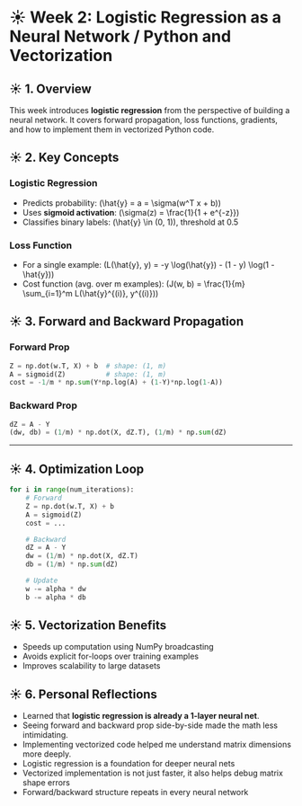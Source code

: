 # ☀️ Week 2: Logistic Regression as a Neural Network / Python and Vectorization

## ☀️ 1. Overview

This week introduces **logistic regression** from the perspective of building a neural network. 
It covers forward propagation, loss functions, gradients, and how to implement them in vectorized Python code.

## ☀️ 2. Key Concepts

### Logistic Regression

- Predicts probability: \(\hat{y} = a = \sigma(w^T x + b)\)
- Uses **sigmoid activation**: \(\sigma(z) = \frac{1}{1 + e^{-z}}\)
- Classifies binary labels: \(\hat{y} \in (0, 1)\), threshold at 0.5

### Loss Function

- For a single example: \(L(\hat{y}, y) = -y \log(\hat{y}) - (1 - y) \log(1 - \hat{y})\)
- Cost function (avg. over m examples): \(J(w, b) = \frac{1}{m} \sum_{i=1}^m L(\hat{y}^{(i)}, y^{(i)})\)

## ☀️ 3. Forward and Backward Propagation

### Forward Prop

```python
Z = np.dot(w.T, X) + b  # shape: (1, m)
A = sigmoid(Z)          # shape: (1, m)
cost = -1/m * np.sum(Y*np.log(A) + (1-Y)*np.log(1-A))
```

### Backward Prop

```python
dZ = A - Y
(dw, db) = (1/m) * np.dot(X, dZ.T), (1/m) * np.sum(dZ)
```

---

## ☀️ 4. Optimization Loop

```python
for i in range(num_iterations):
    # Forward
    Z = np.dot(w.T, X) + b
    A = sigmoid(Z)
    cost = ...

    # Backward
    dZ = A - Y
    dw = (1/m) * np.dot(X, dZ.T)
    db = (1/m) * np.sum(dZ)

    # Update
    w -= alpha * dw
    b -= alpha * db
```

## ☀️ 5. Vectorization Benefits

- Speeds up computation using NumPy broadcasting
- Avoids explicit for-loops over training examples
- Improves scalability to large datasets

## ☀️ 6. Personal Reflections 

- Learned that **logistic regression is already a 1-layer neural net**.
- Seeing forward and backward prop side-by-side made the math less intimidating.
- Implementing vectorized code helped me understand matrix dimensions more deeply.
- Logistic regression is a foundation for deeper neural nets
- Vectorized implementation is not just faster, it also helps debug matrix shape errors
- Forward/backward structure repeats in every neural network


